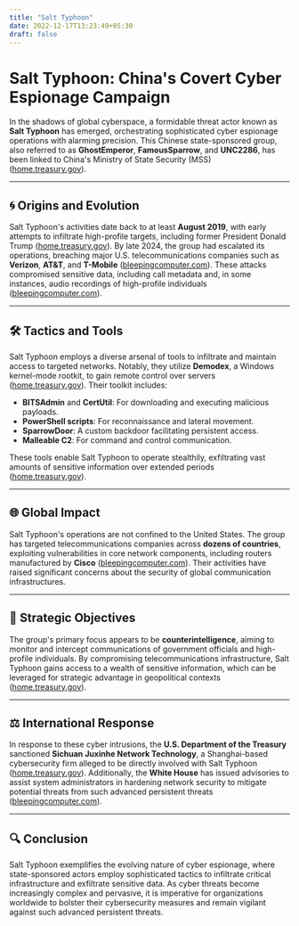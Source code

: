 ```yaml
---
title: "Salt Typhoon"
date: 2022-12-17T13:23:49+05:30
draft: false
---
```

# Salt Typhoon: China's Covert Cyber Espionage Campaign

In the shadows of global cyberspace, a formidable threat actor known as **Salt Typhoon** has emerged, orchestrating sophisticated cyber espionage operations with alarming precision. This Chinese state-sponsored group, also referred to as **GhostEmperor**, **FamousSparrow**, and **UNC2286**, has been linked to China's Ministry of State Security (MSS) ([home.treasury.gov](https://home.treasury.gov/news/press-releases/jy2792?utm_source=chatgpt.com)).

---

## 🌀 Origins and Evolution

Salt Typhoon's activities date back to at least **August 2019**, with early attempts to infiltrate high-profile targets, including former President Donald Trump ([home.treasury.gov](https://home.treasury.gov/news/press-releases/jy2792?utm_source=chatgpt.com)). By late 2024, the group had escalated its operations, breaching major U.S. telecommunications companies such as **Verizon**, **AT&T**, and **T-Mobile** ([bleepingcomputer.com](https://www.bleepingcomputer.com/news/security/white-house-salt-typhoon-hacked-telcos-in-dozens-of-countries/?utm_source=chatgpt.com)). These attacks compromised sensitive data, including call metadata and, in some instances, audio recordings of high-profile individuals ([bleepingcomputer.com](https://www.bleepingcomputer.com/news/security/white-house-salt-typhoon-hacked-telcos-in-dozens-of-countries/?utm_source=chatgpt.com)).

---

## 🛠️ Tactics and Tools

Salt Typhoon employs a diverse arsenal of tools to infiltrate and maintain access to targeted networks. Notably, they utilize **Demodex**, a Windows kernel-mode rootkit, to gain remote control over servers ([home.treasury.gov](https://home.treasury.gov/news/press-releases/jy2792?utm_source=chatgpt.com)). Their toolkit includes:

- **BITSAdmin** and **CertUtil**: For downloading and executing malicious payloads.
- **PowerShell scripts**: For reconnaissance and lateral movement.
- **SparrowDoor**: A custom backdoor facilitating persistent access.
- **Malleable C2**: For command and control communication.

These tools enable Salt Typhoon to operate stealthily, exfiltrating vast amounts of sensitive information over extended periods ([home.treasury.gov](https://home.treasury.gov/news/press-releases/jy2792?utm_source=chatgpt.com)).

---

## 🌐 Global Impact

Salt Typhoon's operations are not confined to the United States. The group has targeted telecommunications companies across **dozens of countries**, exploiting vulnerabilities in core network components, including routers manufactured by **Cisco** ([bleepingcomputer.com](https://www.bleepingcomputer.com/news/security/white-house-salt-typhoon-hacked-telcos-in-dozens-of-countries/?utm_source=chatgpt.com)). Their activities have raised significant concerns about the security of global communication infrastructures.

---

## 🧩 Strategic Objectives

The group's primary focus appears to be **counterintelligence**, aiming to monitor and intercept communications of government officials and high-profile individuals. By compromising telecommunications infrastructure, Salt Typhoon gains access to a wealth of sensitive information, which can be leveraged for strategic advantage in geopolitical contexts ([home.treasury.gov](https://home.treasury.gov/news/press-releases/jy2792?utm_source=chatgpt.com)).

---

## ⚖️ International Response

In response to these cyber intrusions, the **U.S. Department of the Treasury** sanctioned **Sichuan Juxinhe Network Technology**, a Shanghai-based cybersecurity firm alleged to be directly involved with Salt Typhoon ([home.treasury.gov](https://home.treasury.gov/news/press-releases/jy2792?utm_source=chatgpt.com)). Additionally, the **White House** has issued advisories to assist system administrators in hardening network security to mitigate potential threats from such advanced persistent threats ([bleepingcomputer.com](https://www.bleepingcomputer.com/news/security/white-house-salt-typhoon-hacked-telcos-in-dozens-of-countries/?utm_source=chatgpt.com)).

---

## 🔍 Conclusion

Salt Typhoon exemplifies the evolving nature of cyber espionage, where state-sponsored actors employ sophisticated tactics to infiltrate critical infrastructure and exfiltrate sensitive data. As cyber threats become increasingly complex and pervasive, it is imperative for organizations worldwide to bolster their cybersecurity measures and remain vigilant against such advanced persistent threats.